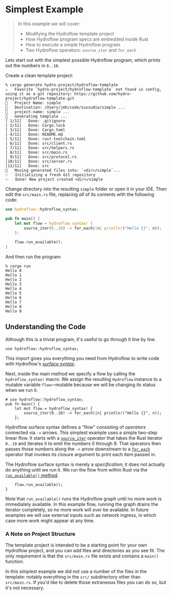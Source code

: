 # Simplest Example

> In this example we will cover:
> - Modifying the Hydroflow template project
> - How Hydroflow program specs are embedded inside Rust 
> - How to execute a simple Hydroflow program
> - Two Hydroflow operators: `source_iter` and `for_each`

Lets start out with the simplest possible Hydroflow program, which prints out
the numbers in `0..10`.

Create a clean template project:
```console
% cargo generate hydro-project/hydroflow-template
⚠️   Favorite `hydro-project/hydroflow-template` not found in config, using it as a git repository: https://github.com/hydro-project/hydroflow-template.git
🤷   Project Name: simple
🔧   Destination: /Users/jmh/code/sussudio/simple ...
🔧   project-name: simple ...
🔧   Generating template ...
[ 1/11]   Done: .gitignore                                                      [ 2/11]   Done: Cargo.lock                                                      [ 3/11]   Done: Cargo.toml                                                      [ 4/11]   Done: README.md                                                       [ 5/11]   Done: rust-toolchain.toml                                             [ 6/11]   Done: src/client.rs                                                   [ 7/11]   Done: src/helpers.rs                                                  [ 8/11]   Done: src/main.rs                                                     [ 9/11]   Done: src/protocol.rs                                                 [10/11]   Done: src/server.rs                                                   [11/11]   Done: src                                                             🔧   Moving generated files into: `<dir>/simple`...
💡   Initializing a fresh Git repository
✨   Done! New project created <dir>/simple
```

Change directory into the resulting `simple` folder or open it in your IDE. Then edit the `src/main.rs` file, replacing 
*all* of its contents with the following code:

```rust
use hydroflow::hydroflow_syntax;

pub fn main() {
    let mut flow = hydroflow_syntax! {
        source_iter(0..10) -> for_each(|n| println!("Hello {}", n));
    };

    flow.run_available();
}
```

And then run the program:
```console
% cargo run
Hello 0
Hello 1
Hello 2
Hello 3
Hello 4
Hello 5
Hello 6
Hello 7
Hello 8
Hello 9
```

## Understanding the Code
Although this is a trivial program, it's useful to go through it line by line.
```rust,ignore
use hydroflow::hydroflow_syntax;
```
This import gives you everything you need from Hydroflow to write code with Hydroflow's 
[_surface syntax_](./surface_syntax.md).

Next, inside the main method we specify a flow by calling the 
`hydroflow_syntax!` macro. We assign the resulting `Hydroflow` instance to
a mutable variable `flow`––mutable because we will be changing its status when we run it.
```rust,ignore
# use hydroflow::hydroflow_syntax;
pub fn main() {
    let mut flow = hydroflow_syntax! {
        source_iter(0..10) -> for_each(|n| println!("Hello {}", n));
    };
```

Hydroflow surface syntax defines a "flow" consisting of *operators* connected via `->` arrows.
This simplest example uses a simple two-step linear flow.
It starts with a [`source_iter`](./surface_ops.gen.md#source_iter) operator that takes the Rust
iterator `0..10` and iterates it to emit the 
numbers 0 through 9. That operators then passes those numbers along the `->` arrow downstream to a 
[`for_each`](./surface_ops.gen.md#for_each) operator that invokes its closure argument to print each
item passed in.

The Hydroflow surface syntax is merely a *specification*; it does not actually do anything
until we run it.
We run the flow from within Rust via the [`run_available()` method](https://hydro-project.github.io/hydroflow/doc/hydroflow/scheduled/graph/struct.Hydroflow.html#method.run_available).
```rust,ignore
    flow.run_available();
}
```
Note that `run_available()` runs the Hydroflow graph until no more work is immediately
available. In this example flow, running the graph drains the iterator completely, so no
more work will *ever* be available. In future examples we will use external inputs such as
network ingress, in which case more work might appear at any time. 

### A Note on Project Structure
The template project is intended to be a starting point for your own Hydroflow project, and you can add files and directories as you see fit. The only requirement is that the `src/main.rs` file exists and contains a `main()` function.

In this simplest example we did not use a number of the files in the template: notably everything in the `src/` subdirectory other than `src/main.rs`. If you'd like to delete those extraneous files you can do so, but it's not necessary. 